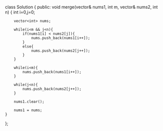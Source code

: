 class Solution {
public:
    void merge(vector<int>& nums1, int m, vector<int>& nums2, int n) {
        int i=0,j=0;
        
        vector<int> nums;
        
        while(i<m && j<n){
            if(nums1[i] < nums2[j]){
                nums.push_back(nums1[i++]);        
            }
            else{
                nums.push_back(nums2[j++]);
            }
        }
        
        while(i<m){
            nums.push_back(nums1[i++]);
        }
        
        while(j<n){
            nums.push_back(nums2[j++]);
        }
        
        nums1.clear();
        
        nums1 = nums;
    }
};